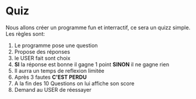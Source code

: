 # Quiz

Nous allons créer un programme fun et interractif, ce sera un quizz simple. Les règles sont:
1. Le programme pose une question
2. Propose des réponses
3. le USER fait sont choix
4. **SI** la réponse est bonne il gagne 1 point **SINON** il ne gagne rien
5. Il aurra un temps de reflexion limitée
6. Après 3 fautes **C'EST PERDU**
7. A la fin des 10 Questions on lui affiche son score
8. Demand au USER de réessayer
